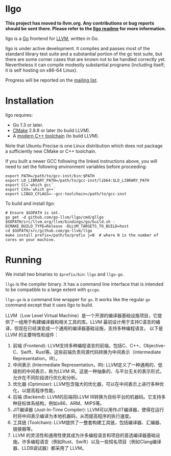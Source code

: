 # llgo

**This project has moved to llvm.org. Any contributions or bug reports should be sent there. Please refer to the [llgo readme](http://llvm.org/svn/llvm-project/llgo/trunk/README.TXT) for more information.**

llgo is a [Go](http://golang.org) frontend for [LLVM](http://llvm.org), written in Go.

llgo is under active development. It compiles and passes most of the standard library test suite and a substantial portion of the gc test suite, but there are some corner cases that are known not to be handled correctly yet. Nevertheless it can compile modestly substantial programs (including itself; it is self hosting on x86-64 Linux).

Progress will be reported on the [mailing list](https://groups.google.com/d/forum/llgo-dev).

# Installation

llgo requires:
* Go 1.3 or later.
* [CMake](http://cmake.org/) 2.8.8 or later (to build LLVM).
* A [modern C++ toolchain](http://llvm.org/docs/GettingStarted.html#getting-a-modern-host-c-toolchain) (to build LLVM).

Note that Ubuntu Precise is one Linux distribution which does not package a sufficiently new CMake or C++ toolchain.

If you built a newer GCC following the linked instructions above, you will need to set the following environment variables before proceeding:

    export PATH=/path/to/gcc-inst/bin:$PATH
    export LD_LIBRARY_PATH=/path/to/gcc-inst/lib64:$LD_LIBRARY_PATH
    export CC=`which gcc`
    export CXX=`which g++`
    export LIBGO_CFLAGS=--gcc-toolchain=/path/to/gcc-inst

To build and install llgo:

    # Ensure $GOPATH is set.
    go get -d github.com/go-llvm/llgo/cmd/gllgo
    $GOPATH/src/llvm.org/llvm/bindings/go/build.sh -DCMAKE_BUILD_TYPE=Release -DLLVM_TARGETS_TO_BUILD=host
    cd $GOPATH/src/github.com/go-llvm/llgo
    make install prefix=/path/to/prefix j=N  # where N is the number of cores on your machine.

# Running

We install two binaries to `$prefix/bin`: `llgo` and `llgo-go`.

`llgo` is the compiler binary. It has a command line interface that is intended to be compatible to a large extent with `gccgo`.

`llgo-go` is a command line wrapper for `go`. It works like the regular `go` command except that it uses llgo to build.



LLVM（Low Level Virtual Machine）是一个开源的编译器基础设施项目，它提供了一组用于构建编译器和相关工具的库。LLVM 最初设计用于支持C语言的编译，但现在已经演变成一个通用的编译器基础设施，支持多种编程语言。
以下是 LLVM 的主要特性和组件：
1. 前端 (Frontend): LLVM支持多种编程语言的前端，包括C、C++、Objective-C、Swift、Rust等。这些前端负责将源代码转换为中间表示（Intermediate Representation，IR）。
2. 中间表示 (Intermediate Representation，IR): LLVM定义了一种通用的、低级别的中间表示，称为LLVM IR。这是一种抽象的、与平台无关的表示形式，允许在不同阶段进行优化和分析。
3. 优化器 (Optimizer): LLVM包含强大的优化器，可以在中间表示上进行多种优化，以提高程序性能。
4. 后端 (Backend): LLVM的后端将LLVM IR转换为目标平台的机器码。它支持多种目标体系结构，例如x86、ARM、MIPS等。
5. JIT编译器 (Just-In-Time Compiler): LLVM可以用作JIT编译器，使得在运行时将中间表示编译为本地机器码，从而提高程序的执行速度。
6. 工具链 (Toolchain): LLVM提供了一整套构建工具链，包括编译器、汇编器、链接器等。
7. LLVM 的灵活性和通用性使其成为许多编程语言和项目的首选编译器基础设施。许多编程语言（例如Rust、Swift）以及一些知名项目（例如Clang编译器、LLDB调试器）都采用了 LLVM。
